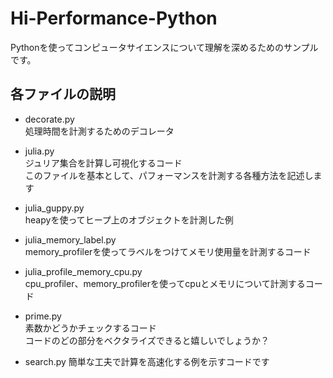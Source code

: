 # Hi-Performance-Python
Pythonを使ってコンピュータサイエンスについて理解を深めるためのサンプルです。

## 各ファイルの説明

- decorate.py  
処理時間を計測するためのデコレータ

- julia.py  
ジュリア集合を計算し可視化するコード  
このファイルを基本として、パフォーマンスを計測する各種方法を記述します

- julia_guppy.py  
heapyを使ってヒープ上のオブジェクトを計測した例  

- julia_memory_label.py  
memory_profilerを使ってラベルをつけてメモリ使用量を計測するコード

- julia_profile_memory_cpu.py  
cpu_profiler、memory_profilerを使ってcpuとメモリについて計測するコード

- prime.py  
素数かどうかチェックするコード  
コードのどの部分をベクタライズできると嬉しいでしょうか？

- search.py 
簡単な工夫で計算を高速化する例を示すコードです
